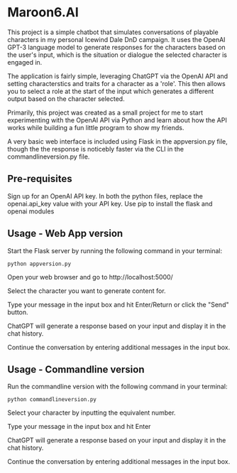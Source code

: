 # Maroon6.AI
This project is a simple chatbot that simulates conversations of playable characters in my personal Icewind Dale DnD campaign. It uses the OpenAI GPT-3 language model to generate responses for the characters based on the user's input, which is the situation or dialogue the selected character is engaged in.

The application is fairly simple, leveraging ChatGPT via the OpenAI API and setting characterstics and traits for a character as a 'role'. This then allows you to select a role at the start of the input which generates a different output based on the character selected.

Primarily, this project was created as a small project for me to start experimenting with the OpenAI API via Python and learn about how the API works while building a fun little program to show my friends.

A very basic web interface is included using Flask in the appversion.py file, though the the response is noticebly faster via the CLI in the commandlineversion.py file.

## Pre-requisites
Sign up for an OpenAI API key.
In both the python files, replace the openai.api_key value with your API key.
Use pip to install the flask and openai modules

## Usage - Web App version

Start the Flask server by running the following command in your terminal:

    python appversion.py

Open your web browser and go to http://localhost:5000/

Select the character you want to generate content for.

Type your message in the input box and hit Enter/Return or click the "Send" button.

ChatGPT will generate a response based on your input and display it in the chat history.

Continue the conversation by entering additional messages in the input box.

## Usage - Commandline version

Run the commandline version with the following command in your terminal:

    python commandlineversion.py

Select your character by inputting the equivalent number.

Type your message in the input box and hit Enter

ChatGPT will generate a response based on your input and display it in the chat history.

Continue the conversation by entering additional messages in the input box.
